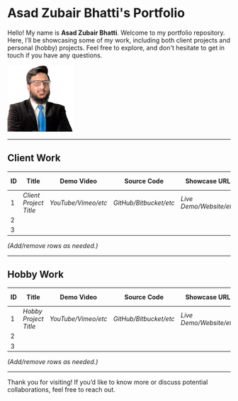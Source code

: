 <!-- 
  Replace `./asad.jpg` with the path or URL to your actual image. 
  If your image is in the root of the repository, you can use `./asad.jpg`.
  If it's hosted elsewhere, use the full URL (e.g., `https://example.com/asad.jpg`).
-->

# Asad Zubair Bhatti's Portfolio

Hello! My name is **Asad Zubair Bhatti**. Welcome to my portfolio repository. Here, I’ll be showcasing some of my work, including both client projects and personal (hobby) projects. Feel free to explore, and don't hesitate to get in touch if you have any questions.

<img src="me.png" alt="Asad Zubair Bhatti" width="150">

---

## Client Work

| ID | Title                  | Demo Video         | Source Code            | Showcase URL            | Technologies Used            |
|----|------------------------|--------------------|------------------------|-------------------------|------------------------------|
| 1  | _Client Project Title_ | _YouTube/Vimeo/etc_ | _GitHub/Bitbucket/etc_ | _Live Demo/Website/etc_ | _e.g., React, Node.js, etc._ |
| 2  |                        |                    |                        |                         |                              |
| 3  |                        |                    |                        |                         |                              |

*(Add/remove rows as needed.)*

---

## Hobby Work

| ID | Title                 | Demo Video          | Source Code             | Showcase URL             | Technologies Used            |
|----|-----------------------|---------------------|-------------------------|--------------------------|------------------------------|
| 1  | _Hobby Project Title_ | _YouTube/Vimeo/etc_ | _GitHub/Bitbucket/etc_  | _Live Demo/Website/etc_  | _e.g., Python, Flask, etc._ |
| 2  |                       |                     |                         |                          |                              |
| 3  |                       |                     |                         |                          |                              |

*(Add/remove rows as needed.)*

---

Thank you for visiting! 
If you’d like to know more or discuss potential collaborations, feel free to reach out.